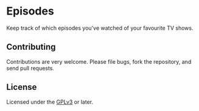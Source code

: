 # Episodes

Keep track of which episodes you've watched of your favourite TV shows.

## Contributing

Contributions are very welcome. Please file bugs, fork the repository, and send pull requests.

## License

Licensed under the [GPLv3](http://www.gnu.org/licenses/gpl-3.0.txt) or later.
